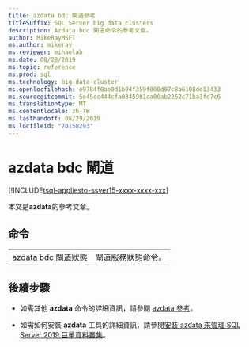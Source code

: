 ```yaml
---
title: azdata bdc 閘道參考
titleSuffix: SQL Server big data clusters
description: Azdata bdc 閘道命令的參考文章。
author: MikeRayMSFT
ms.author: mikeray
ms.reviewer: mihaelab
ms.date: 08/28/2019
ms.topic: reference
ms.prod: sql
ms.technology: big-data-cluster
ms.openlocfilehash: e9784f0ae0d1b94f359f000d97c8a6108de13433
ms.sourcegitcommit: 5e45cc444cfa0345901ca00ab2262c71ba3fd7c6
ms.translationtype: MT
ms.contentlocale: zh-TW
ms.lasthandoff: 08/29/2019
ms.locfileid: "70158293"
---
```

# <a name="azdata-bdc-gateway"></a>azdata bdc 閘道

[!INCLUDE[tsql-appliesto-ssver15-xxxx-xxxx-xxx](../includes/tsql-appliesto-ssver15-xxxx-xxxx-xxx.md)]  

本文是**azdata**的參考文章。 

## <a name="commands"></a>命令
|     |     |
| --- | --- |
[azdata bdc 閘道狀態](reference-azdata-bdc-gateway-status.md) | 閘道服務狀態命令。

## <a name="next-steps"></a>後續步驟

- 如需其他 **azdata** 命令的詳細資訊，請參閱 [azdata 參考](reference-azdata.md)。 

- 如需如何安裝 **azdata** 工具的詳細資訊，請參閱[安裝 azdata 來管理 SQL Server 2019 巨量資料叢集](deploy-install-azdata.md)。

